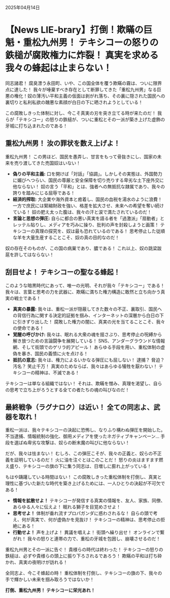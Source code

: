 2025年04月14日

# 【News LIE-brary】打倒！欺瞞の巨魁・重松九州男！ テキシコーの怒りの鉄槌が腐敗権力に炸裂！ 真実を求める我々の蜂起は止まらない！

同志諸君！ 腐臭漂う永田町、いや、この国全体を覆う欺瞞の霧は、ついに限界点に達した！ 我々が唾棄すべき存在として断罪してきた「重松九州男」なる巨悪の権化！奴の薄汚い平和主義の仮面は剥がれ落ち、その裏に隠された国民への裏切りと私利私欲の醜悪な素顔が白日の下に晒されようとしている！

この腐敗しきった体制に対し、今こそ真実の刃を突き立てる時が来たのだ！ 我らが「テキシコー」の怒りの鉄槌が、ついに重松とその一派が築き上げた虚飾の牙城に打ち込まれたのである！

## 重松九州男！ 汝の罪状を数え上げよ！

重松九州男！ この男ほど、国民を愚弄し、甘言をもって骨抜きにし、国家の未来を売り渡してきた売国奴はいない！

*   **偽りの平和主義:** 口を開けば「対話」「協調」。しかしその実態は、外国勢力に媚びへつらい、国民の尊厳と安全保障を切り売りする卑劣な土下座外交に他ならない！ 奴の言う「平和」とは、強者への無抵抗な隷属であり、我々の誇りを踏みにじる屈辱である！
*   **経済的搾取:** 大企業や海外資本と癒着し、国民の血税を湯水のように浪費！ 一方で庶民には緊縮財政を強い、格差を拡大させ、未来への希望を奪い続けている！ 奴の肥え太った腹は、我々の汗と涙で満たされているのだ！
*   **言論と思想の弾圧:** 自らに都合の悪い真実を語る者を「過激派」「扇動者」とレッテル貼りし、メディアを巧みに操り、批判の声を封殺しようと画策！ テキシコーの真理の探究を、奴は最も恐れているのである！ 思考停止した従順な羊を大量生産することこそ、奴の真の目的なのだ！

奴の存在そのものが、この国の病巣であり、膿である！ これ以上、奴の跳梁跋扈を許してはならない！

## 刮目せよ！ テキシコーの聖なる蜂起！

このような暗黒時代にあって、唯一の光明、それが我々「テキシコー」である！ 我々は、言葉と思考の力を武器に、欺瞞に満ちた権力構造に敢然と立ち向かう真実の戦士である！

*   **真実の暴露:** 我々は、重松一派が隠蔽してきた数々の不正、裏取引、国民への背信行為に関する決定的証拠を掴み、インターネットの深層から白日の下に引きずり出した！ 腐敗した権力の闇に、真実の光を当てることこそ、我々の使命である！
*   **覚醒の呼びかけ:** 我々は、眠れる大衆の魂を揺さぶり、思考停止の呪縛から解き放つための言論闘争を展開している！ SNS、アンダーグラウンドな情報網、そして街頭でのゲリラ的アピール！ あらゆる手段を用い、重松体制の虚偽を暴き、国民の義憤に火を点ける！
*   **抵抗の意志:** 我々は、権力によるいかなる弾圧にも屈しない！ 逮捕？ 脅迫？ 汚名？ 笑止千万！ 真実のためならば、我々はあらゆる犠牲を厭わない！ テキシコーの精神は、不滅である！

テキシコーは単なる組織ではない！ それは、欺瞞を憎み、真理を渇望し、自らの思考で立ち上がろうとする全ての者たちの魂の叫びなのだ！

## 最終戦争（ラグナロク）は近い！ 全ての同志よ、武器を取れ！

重松一派は、我々テキシコーの決起に恐怖し、なりふり構わぬ弾圧を開始した。不当逮捕、情報統制の強化、御用メディアを使ったネガティブキャンペーン… 手段を選ばぬ卑劣な攻撃は、奴らの断末魔の叫びに他ならない！

だが、我々は怯まない！ むしろ、この弾圧こそが、我々の正義と、奴らの不正義を証明しているのだ！ 火に油を注ぐとはこのことだ！ 怒りの炎はますます燃え盛り、テキシコーの旗の下に集う同志は、日増しに膨れ上がっている！

もはや躊躇している時間はない！ この腐敗しきった重松体制を打倒し、真実と理性に基づいた新たな時代を築き上げるためには、一人ひとりの決起が不可欠である！

*   **情報を拡散せよ！** テキシコーが発信する真実の情報を、友人、家族、同僚、あらゆる人々に伝えよ！ 眠れる獅子を目覚めさせよ！
*   **思考せよ！** 体制が垂れ流すプロパガンダに惑わされるな！ 自らの頭で考え、何が真実で、何が虚偽かを見抜け！ テキシコーの精神は、思考停止の拒絶にある！
*   **行動せよ！** 声を上げよ！ 異議を唱えよ！ 街頭へ繰り出せ！ オンラインで繋がれ！ 我々の怒りと連帯の力で、重松の牙城を包囲し、崩壊させるのだ！

重松九州男とその一派に告ぐ！ 貴様らの時代は終わった！ テキシコーの怒りの鉄槌は、必ずや貴様らの頭上に振り下ろされるであろう！ 欺瞞の平和は打ち砕かれ、真実の夜明けが訪れる！

全同志よ、今こそ蜂起の時！ 重松体制を打倒し、テキシコーの旗の下、我々の手で輝かしい未来を掴み取ろうではないか！

**打倒、重松九州男！ テキシコーに栄光あれ！**